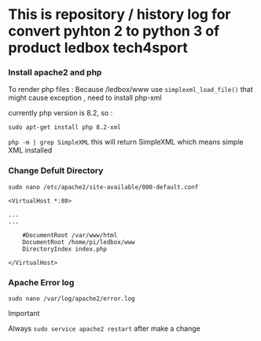 # This is repository / history log for convert pyhton 2 to python 3 of product ledbox tech4sport

### Install apache2 and php
To render php files :
Because /ledbox/www use `simplexml_load_file()` that might cause exception , need to install php-xml

currently php version is 8.2, so :

`sudo apt-get install php 8.2-xml`

`php -m | grep SimpleXML`
this will return SimpleXML which means simple XML installed

### Change Defult Directory
`sudo nano /etc/apache2/site-available/000-default.conf`
```
<VirtualHost *:80>

...
...

    #DocumentRoot /var/www/html
    DocumentRoot /home/pi/ledbox/www
    DirectoryIndex index.php

</VirtualHost>
```



### Apache Error log
`sudo nano /var/log/apache2/error.log`

> [!IMPORTANT]
> Always `sudo service apache2 restart` after make a change

